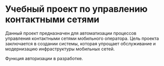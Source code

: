 # Учебный проект по управлению контактными сетями

Данный проект предназначен для автоматизации процессов управления контактными сетями мобильного оператора. Цель проекта заключается в создании системы, которая упрощает обслуживание и модернизацию инфраструктуры мобильных сетей.

Функция авторизации в разработке.
